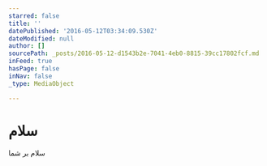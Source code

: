 ```yaml
---
starred: false
title: ''
datePublished: '2016-05-12T03:34:09.530Z'
dateModified: null
author: []
sourcePath: _posts/2016-05-12-d1543b2e-7041-4eb0-8815-39cc17802fcf.md
inFeed: true
hasPage: false
inNav: false
_type: MediaObject

---
```

# سلام

سلام بر شما